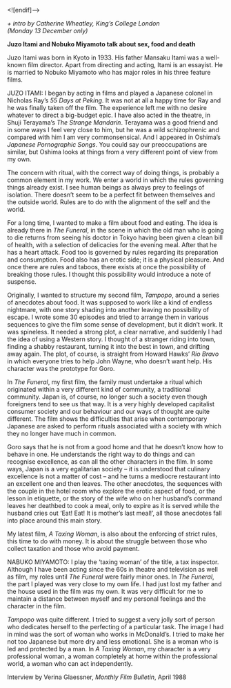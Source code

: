 
<![endif]-->

_+ intro by Catherine Wheatley, King’s College London  
(Monday 13 December only)_

**Juzo Itami and Nobuko Miyamoto talk about sex, food and death**

Juzo Itami was born in Kyoto in 1933. His father Mansaku Itami was a well-known film director. Apart from directing and acting, Itami is an essayist. He is married to Nobuko Miyamoto who has major roles in his three feature films.

JUZO ITAMI: I began by acting in films and played a Japanese colonel in Nicholas Ray’s _55 Days at Peking_. It was not at all a happy time for Ray and he was finally taken off the film. The experience left me with no desire whatever to direct a big-budget epic. I have also acted in the theatre, in Shuji Terayama’s _The Strange Mandarin_. Terayama was a good friend and in some ways I feel very close to him, but he was a wild schizophrenic and compared with him I am very commonsensical. And I appeared in Oshima’s _Japanese Pornographic Songs_. You could say our preoccupations are similar, but Oshima looks at things from a very different point of view from my own.

The concern with ritual, with the correct way of doing things, is probably a common element in my work. We enter a world in which the rules governing things already exist. I see human beings as always prey to feelings of isolation. There doesn’t seem to be a perfect fit between themselves and the outside world. Rules are to do with the alignment of the self and the world.

For a long time, I wanted to make a film about food and eating. The idea is already there in _The Funeral_, in the scene in which the old man who is going to die returns from seeing his doctor in Tokyo having been given a clean bill of health, with a selection of delicacies for the evening meal. After that he has a heart attack. Food too is governed by rules regarding its preparation and consumption. Food also has an erotic side; it is a physical pleasure. And once there are rules and taboos, there exists at once the possibility of breaking those rules. I thought this possibility would introduce a note of suspense.

Originally, I wanted to structure my second film, _Tampopo_, around a series of anecdotes about food. It was supposed to work like a kind of endless nightmare, with one story shading into another leaving no possibility of escape. I wrote some 30 episodes and tried to arrange them in various sequences to give the film some sense of development, but it didn’t work. It was spineless. It needed a strong plot, a clear narrative, and suddenly I had the idea of using a Western story. I thought of a stranger riding into town, finding a shabby restaurant, turning it into the best in town, and drifting away again. The plot, of course, is straight from Howard Hawks’ _Rio Bravo_ in which everyone tries to help John Wayne, who doesn’t want help. His character was the prototype for Goro.

In _The Funeral_, my first film, the family must undertake a ritual which originated within a very different kind of community, a traditional community. Japan is, of course, no longer such a society even though foreigners tend to see us that way. It is a very highly developed capitalist consumer society and our behaviour and our ways of thought are quite different. The film shows the difficulties that arise when contemporary Japanese are asked to perform rituals associated with a society with which they no longer have much in common.

Goro says that he is not from a good home and that he doesn’t know how to behave in one. He understands the right way to do things and can recognise excellence, as can all the other characters in the film. In some ways, Japan is a very egalitarian society – it is understood that culinary excellence is not a matter of cost – and he turns a mediocre restaurant into an excellent one and then leaves. The other anecdotes, the sequences with the couple in the hotel room who explore the erotic aspect of food, or the lesson in etiquette, or the story of the wife who on her husband’s command leaves her deathbed to cook a meal, only to expire as it is served while the husband cries out ‘Eat! Eat! It is mother’s last meal!’, all those anecdotes fall into place around this main story.

My latest film, _A Taxing Woman_, is also about the enforcing of strict rules, this time to do with money. It is about the struggle between those who collect taxation and those who avoid payment.

NABUKO MIYAMOTO: I play the ‘taxing woman’ of the title, a tax inspector. Although I have been acting since the 60s in theatre and television as well as film, my roles until _The Funeral_ were fairly minor ones. In _The Funeral_, the part I played was very close to my own life. I had just lost my father and the house used in the film was my own. It was very difficult for me to maintain a distance between myself and my personal feelings and the character in the film.

_Tampopo_ was quite different. I tried to suggest a very jolly sort of person who dedicates herself to the perfecting of a particular task. The image I had in mind was the sort of woman who works in McDonald’s. I tried to make her not too Japanese but more dry and less emotional. She is a woman who is led and protected by a man. In _A Taxing Woman_, my character is a very professional woman, a woman completely at home within the professional world, a woman who can act independently.

Interview by Verina Glaessner, _Monthly Film Bulletin_, April 1988
<!--stackedit_data:
eyJoaXN0b3J5IjpbODg5MTEyMDcyXX0=
-->